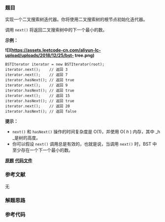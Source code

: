 ### 题目
实现一个二叉搜索树迭代器。你将使用二叉搜索树的根节点初始化迭代器。

调用 `next()` 将返回二叉搜索树中的下一个最小的数。



**示例：**

**![](https://assets.leetcode-cn.com/aliyun-lc-upload/uploads/2018/12/25/bst-
tree.png)**

    
    
    BSTIterator iterator = new BSTIterator(root);
    iterator.next();    // 返回 3
    iterator.next();    // 返回 7
    iterator.hasNext(); // 返回 true
    iterator.next();    // 返回 9
    iterator.hasNext(); // 返回 true
    iterator.next();    // 返回 15
    iterator.hasNext(); // 返回 true
    iterator.next();    // 返回 20
    iterator.hasNext(); // 返回 false



**提示：**

  * `next()` 和 `hasNext()` 操作的时间复杂度是 O(1)，并使用 O( _h_ ) 内存，其中  _h  _是树的高度。
  * 你可以假设 `next()` 调用总是有效的，也就是说，当调用 `next()` 时，BST 中至少存在一个下一个最小的数。

 **[原题](https://leetcode-cn.com/problems/binary-search-tree-iterator/)**    **[代码文件]()**


### 参考文献
无

### 解题思路




### 参考代码

```go


```




